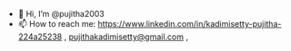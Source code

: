 - 👋 Hi, I’m @pujitha2003
- 📫 How to reach me: https://www.linkedin.com/in/kadimisetty-pujitha-224a25238 ,  pujithakadimisetty@gmail.com , 
